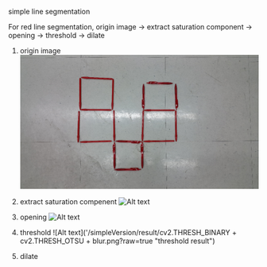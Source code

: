 simple line segmentation

For red line segmentation,
origin image -> extract saturation component -> opening -> threshold -> dilate

1. origin image
![Alt text](/simpleVersion/result/origin_figure.png?raw=true "origin image")

2. extract saturation compenent
![Alt text]('/simpleVersion/result/saturation_figure.png?raw=true "saturation component")

3. opening
![Alt text]('/simpleVersion/result/img_open.png?raw=true "opening process")

4. threshold
![Alt text]('/simpleVersion/result/cv2.THRESH_BINARY + cv2.THRESH_OTSU + blur.png?raw=true "threshold result")



5. dilate
